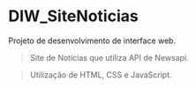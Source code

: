 # DIW_SiteNoticias

Projeto de desenvolvimento de interface web.

> Site de Notícias que utiliza API de Newsapi.

> Utilização de HTML, CSS e JavaScript.
